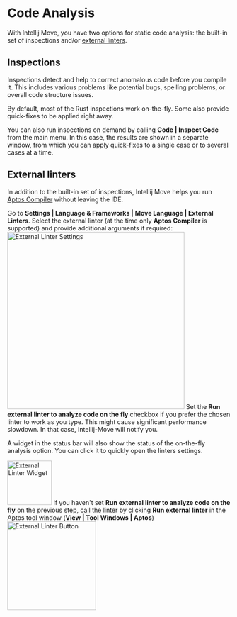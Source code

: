 # Code Analysis

With Intellij Move, you have two options for static code analysis: the built-in set of inspections and/or [external linters](#external-linters). 

## Inspections

Inspections detect and help to correct anomalous code before you compile it. 
This includes various problems like potential bugs, spelling problems, or overall code structure issues.

By default, most of the Rust inspections work on-the-fly. Some also provide quick-fixes to be applied right away. 

[//]: # (TODO: unresolved reference gif &#40;with auto-import quickfix&#41;)

[//]: # (TODO: type checking gif)

[//]: # (TODO: unused import gif)

You can also run inspections on demand by calling **Code | Inspect Code** from the main menu. 
In this case, the results are shown in a separate window, from which you can apply quick-fixes 
to a single case or to several cases at a time.

[//]: # (TODO: image for receiver-style function checking)

## External linters

In addition to the built-in set of inspections, Intellij Move helps you run 
[Aptos Compiler](https://aptos.dev/tools/aptos-cli/use-cli/working-with-move-contracts/#1-compiling-move) 
without leaving the IDE.

<procedure title="Call Aptos Compiler" id="call-aptos-compile">
    <step>Go to <b>Settings | Language & Frameworks | Move Language | External Linters</b>.</step>
    <step>Select the external linter (at the time only <b>Aptos Compiler</b> is supported) and provide additional arguments if required:
    <img src="external_linter_settings.png" alt="External Linter Settings" height="400" border-effect="line"/>
    </step>
    <step>Set the <b>Run external linter to analyze code on the fly</b> checkbox if you prefer the chosen linter to work as you type.
    <note>
    This might cause significant performance slowdown. In that case, Intellij-Move will notify you.
    </note>
    <p>A widget in the status bar will also show the status of the on-the-fly analysis option. You can click it to quickly open the linters settings.</p>
    <img src="external_linter_widget.png" alt="External Linter Widget" height="100" border-effect="line"/>
    </step>
    <step>If you haven't set <b>Run external linter to analyze code on the fly</b> on the previous step, call the linter by clicking <b>Run external linter</b> in the Aptos tool window (<b>View | Tool Windows | Aptos</b>)
    <img src="external_linter_button.png" alt="External Linter Button" height="200" border-effect="line"/>
    </step>
</procedure>
